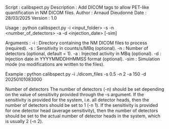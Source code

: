 Script : calibspect.py
Description : Add DICOM tags to allow PET-like quantification in NM DICOM files.
Author : Arnaud Dieudonné
Date : 28/03/2025
Version : 1.0

Usage :
    python calibspect.py -i <input_folder> -s <sensitivity> -n <number_of_detectors> -a <activity> -d <injection_date> [-sim]

Arguments :
    -i : Directory containing the NM DICOM files to process (required).
    -s : Sensitivity in counts/s/MBq (optional).
    -n : Number of detectors (optional, default = 1).
    -a : Injected activity in MBq (optional).
    -d : Injection date in YYYYMMDDHHMMSS format (optional).
    -sim : Simulation mode (no modifications are written to the files).

Example :
    python calibspect.py -i ./dicom_files -s 0.5 -n 2 -a 150 -d 20250101083000

Number of detectors
The number of detectors (-n) should be set depending on the value of sensitivity provided through the -s argument.
If the sensitivity is provided for the system, i.e. all detector heads, then the number of detectors should be set to 1 (-n 1).
If the sensitivity is provided for one detector head (average sensitivity), then the number of detectors should be set to the actual number of detector heads in the system, which is usually 2 (-n 2).
